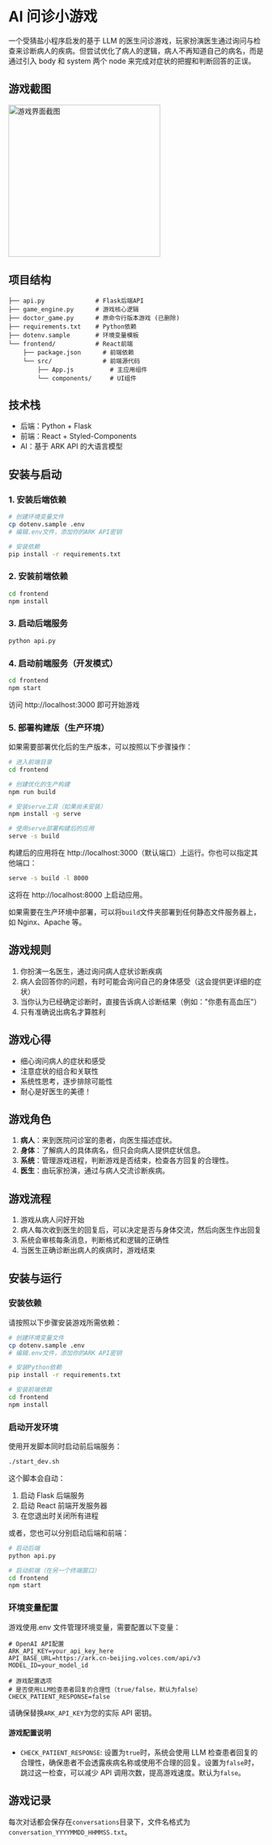 # AI 问诊小游戏

一个受猜盐小程序启发的基于 LLM 的医生问诊游戏，玩家扮演医生通过询问与检查来诊断病人的疾病。但尝试优化了病人的逻辑，病人不再知道自己的病名，而是通过引入 body 和 system 两个 node 来完成对症状的把握和判断回答的正误。

## 游戏截图

<img src="screenshot.png" width="300" alt="游戏界面截图"/>

## 项目结构

```
├── api.py              # Flask后端API
├── game_engine.py      # 游戏核心逻辑
├── doctor_game.py      # 原命令行版本游戏 (已删除)
├── requirements.txt    # Python依赖
├── dotenv.sample       # 环境变量模板
└── frontend/           # React前端
    ├── package.json      # 前端依赖
    └── src/              # 前端源代码
        ├── App.js          # 主应用组件
        └── components/     # UI组件
```

## 技术栈

- 后端：Python + Flask
- 前端：React + Styled-Components
- AI：基于 ARK API 的大语言模型

## 安装与启动

### 1. 安装后端依赖

```bash
# 创建环境变量文件
cp dotenv.sample .env
# 编辑.env文件，添加你的ARK API密钥

# 安装依赖
pip install -r requirements.txt
```

### 2. 安装前端依赖

```bash
cd frontend
npm install
```

### 3. 启动后端服务

```bash
python api.py
```

### 4. 启动前端服务（开发模式）

```bash
cd frontend
npm start
```

访问 http://localhost:3000 即可开始游戏

### 5. 部署构建版（生产环境）

如果需要部署优化后的生产版本，可以按照以下步骤操作：

```bash
# 进入前端目录
cd frontend

# 创建优化的生产构建
npm run build

# 安装serve工具（如果尚未安装）
npm install -g serve

# 使用serve部署构建后的应用
serve -s build
```

构建后的应用将在 http://localhost:3000（默认端口）上运行。你也可以指定其他端口：

```bash
serve -s build -l 8000
```

这将在 http://localhost:8000 上启动应用。

如果需要在生产环境中部署，可以将`build`文件夹部署到任何静态文件服务器上，如 Nginx、Apache 等。

## 游戏规则

1. 你扮演一名医生，通过询问病人症状诊断疾病
2. 病人会回答你的问题，有时可能会询问自己的身体感受（这会提供更详细的症状）
3. 当你认为已经确定诊断时，直接告诉病人诊断结果（例如："你患有高血压"）
4. 只有准确说出病名才算胜利

## 游戏心得

- 细心询问病人的症状和感受
- 注意症状的组合和关联性
- 系统性思考，逐步排除可能性
- 耐心是好医生的美德！

## 游戏角色

1. **病人**：来到医院问诊室的患者，向医生描述症状。
2. **身体**：了解病人的具体病名，但只会向病人提供症状信息。
3. **系统**：管理游戏进程，判断游戏是否结束，检查各方回复的合理性。
4. **医生**：由玩家扮演，通过与病人交流诊断疾病。

## 游戏流程

1. 游戏从病人问好开始
2. 病人每次收到医生的回复后，可以决定是否与身体交流，然后向医生作出回复
3. 系统会审核每条消息，判断格式和逻辑的正确性
4. 当医生正确诊断出病人的疾病时，游戏结束

## 安装与运行

### 安装依赖

请按照以下步骤安装游戏所需依赖：

```bash
# 创建环境变量文件
cp dotenv.sample .env
# 编辑.env文件，添加你的ARK API密钥

# 安装Python依赖
pip install -r requirements.txt

# 安装前端依赖
cd frontend
npm install
```

### 启动开发环境

使用开发脚本同时启动前后端服务：

```bash
./start_dev.sh
```

这个脚本会自动：

1. 启动 Flask 后端服务
2. 启动 React 前端开发服务器
3. 在您退出时关闭所有进程

或者，您也可以分别启动后端和前端：

```bash
# 启动后端
python api.py

# 启动前端（在另一个终端窗口）
cd frontend
npm start
```

### 环境变量配置

游戏使用.env 文件管理环境变量，需要配置以下变量：

```
# OpenAI API配置
ARK_API_KEY=your_api_key_here
API_BASE_URL=https://ark.cn-beijing.volces.com/api/v3
MODEL_ID=your_model_id

# 游戏配置选项
# 是否使用LLM检查患者回复的合理性（true/false，默认为false）
CHECK_PATIENT_RESPONSE=false
```

请确保替换`ARK_API_KEY`为您的实际 API 密钥。

#### 游戏配置说明

- `CHECK_PATIENT_RESPONSE`: 设置为`true`时，系统会使用 LLM 检查患者回复的合理性，确保患者不会透露疾病名称或使用不合理的回复。设置为`false`时，跳过这一检查，可以减少 API 调用次数，提高游戏速度。默认为`false`。

## 游戏记录

每次对话都会保存在`conversations`目录下，文件名格式为`conversation_YYYYMMDD_HHMMSS.txt`。
